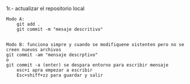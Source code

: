 1r.- actualizar el repositorio local

    Modo A:
        git add .
        git commit -m "mesaje descritivo"
    
    
    Modo B: funciona simpre y cuando se modifiquene xistenten pero no se creen nuevos archivos
    git commit -am "mensaje descrptivo"
    o
    git commit -a (enter) se despara entorno para escribir mensaje
        esc+i apra empezar a escribir
        Esc+shiff+zz para guardar y salir
    
